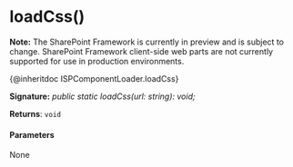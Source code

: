 # loadCss()
**Note:** The SharePoint Framework is currently in preview and is subject to change. SharePoint Framework client-side web parts are not currently supported for use in production environments.



{@inheritdoc ISPComponentLoader.loadCss}

**Signature:** _public static loadCss(url: string): void;_

**Returns**: `void`





#### Parameters
None


